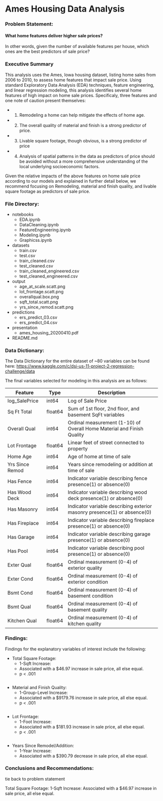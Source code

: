 # Ames Housing Data Analysis

### Problem Statement:

#### What home features deliver higher sale prices? 
In other words, given the number of available features per house, which ones are the best predictors of sale price? 
 
### Executive Summary
This analysis uses the Ames, Iowa housing dataset, listing home sales from 2006 to 2010, to assess home features that impact sale price. Using standard Exploratory Data Analysis (EDA) techniques, feature engineering, and linear regression modeling, this analysis identifies several home features of high impact on home sale prices. Specificaly, three features and one note of caution present themselves: 

- 1. Remodeling a home can help mitigate the effects of home age.
- 2. The overall quality of material and finish is a strong predictor of price. 
- 3. Livable square footage, though obvious, is a strong predictor of price
- 4. Analysis of spatial patterns in the data as predictors of price should be avoided without a more comprehensive understanding of the local underlying socioeconomic factors.

Given the relative impacts of the above features on home sale price according to our models and explained in further detail below, we recommend focusing on Remodeling, material and finish quality, and livable square footage as predictors of sale price.    

### File Directory:
- notebooks
   - EDA.ipynb   
   - DataCleaning.ipynb   
   - FeatureEngineering.ipynb
   - Modeling.ipynb  
   - Graphicss.ipynb  
- datasets
   - train.csv
   - test.csv
   - train_cleaned.csv
   - test_cleaned.csv
   - train_cleaned_engineered.csv
   - test_cleaned_engineered.csv
- output
   - age_at_scale.scatt.png
   - lot_frontage.scatt.png
   - overallqual.box.png
   - sqft_total.scatt.png
   - yrs_since_remod.scatt.png
- predictions
   - ers_predict_03.csv
   - ers_predict_04.csv
- presentation
   - ames_housing_20200410.pdf
- README.md

### Data Dictionary:
The Data Dictionary for the entire dataset of ~80 variables can be found here: https://www.kaggle.com/c/dsi-us-11-project-2-regression-challenge/data

The final variables selected for modeling in this analysis are as follows:

|Feature|Type|Description|
|---|---|---|
|log_SalePrice|int64|Log of Sale Price|
|Sq Ft Total|float64|Sum of 1st floor, 2nd floor, and basement SqFt variables|
|Overall Qual|int64|Ordinal measurement (1-10) of Overall Home Material and Finish Quality|
|Lot Frontage|float64|Linear feet of street connected to property|
|Home Age|int64|Age of home at time of sale|
|Yrs Since Remod|int64|Years since remodeling or addition at time of sale|
|Has Fence|int64|Indicator variable describing fence presence(1) or absence(0)|
|Has Wood Deck|int64|Indicator variable describing wood deck presence(1) or absence(0)|
|Has Masonry|int64|Indicator variable describing exterior masonry presence(1) or absence(0)|
|Has Fireplace|int64|Indicator variable describing fireplace presence(1) or absence(0)|
|Has Garage|int64|Indicator variable describing garage presence(1) or absence(0)|
|Has Pool|int64|Indicator variable describing pool presence(1) or absence(0)|
|Exter Qual|float64|Ordinal measurement (0-4) of exterior quality|
|Exter Cond|float64|Ordinal measurement (0-4) of exterior condition|
|Bsmt Cond|float64|Ordinal measurement (0-4) of basement condition|
|Bsmt Qual|float64|Ordinal measurement (0-4) of basement quality|
|Kitchen Qual|float64|Ordinal measurement (0-4) of kitchen quality|

### Findings:
Findings for the explanatory variables of interest include the following:

- Total Square Footage:
    - 1-Sqft Increase:
    - Associated with a $46.97 increase in sale price, all else equal.
    - p < .001

<image>
 
 - Material and Finish Quality:
    - 1-Group-Level Increase:
    - Associated with a $9179.76 increase in sale price, all else equal.
    - p < .001

<image>
 
 - Lot Frontage:
    - 1-Foot Increase:
    - Associated with a $181.93 increase in sale price, all else equal.
    - p < .001

<image>

 - Years Since Remodel/Addition:
    - 1-Year Increase:
    - Associated with a $390.79 decrease in sale price, all else equal.
    
 

### Conclusions and Recommendations:

tie back to problem statement 

Total Square Footage:
1-Sqft Increase:
Associated with a $46.97 increase in sale price, all else equal.
